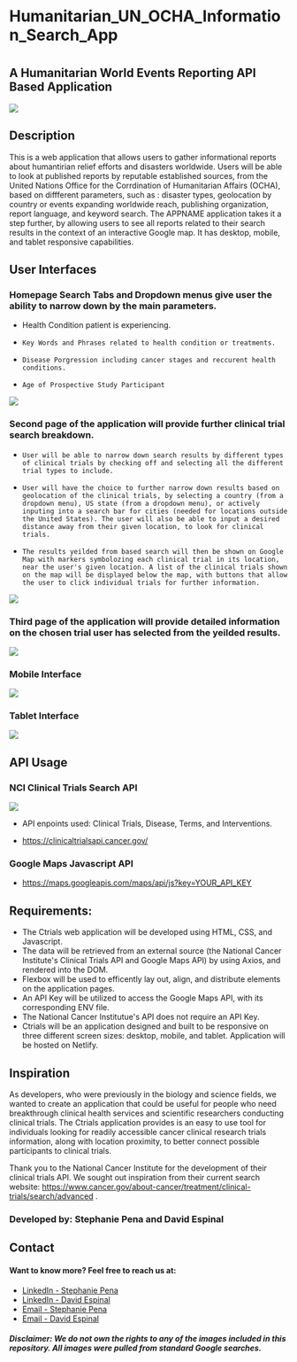 # Humanitarian_UN_OCHA_Information_Search_App

# 
## A Humanitarian World Events Reporting API Based Application

![](./Ctrials_app_banner.png)

## Description

This is a web application that allows users to gather informational reports about humantirian relief efforts and disasters worldwide. Users will be able to look at published reports by reputable established sources,  from the United Nations Office for the Corrdination of Humanitarian Affairs (OCHA), based on diffferent parameters, such as : disaster types, geolocation by country or events expanding worldwide reach, publishing organization, report language, and keyword search. The APPNAME application takes it a step further, by allowing users to see all reports related to their search results in the context of an interactive Google map. It has desktop, mobile, and tablet responsive capabilities. 


## User Interfaces

### Homepage Search Tabs and Dropdown menus give user the ability to narrow down by the main parameters.
- Health Condition patient is experiencing. 
-     Key Words and Phrases related to health condition or treatments.
-     Disease Porgression including cancer stages and reccurent health conditions.
-     Age of Prospective Study Participant

![](./cancer_app_Desktop_page_1_correct.png)


### Second page of the application will provide further clinical trial search breakdown.
-     User will be able to narrow down search results by different types of clinical trials by checking off and selecting all the different trial types to include.
-     User will have the choice to further narrow down results based on geolocation of the clinical trials, by selecting a country (from a dropdown menu), US state (from a dropdown menu), or actively inputing into a search bar for cities (needed for locations outside the United States). The user will also be able to input a desired distance away from their given location, to look for clinical trials. 
-     The results yeilded from based search will then be shown on Google Map with markers symbolozing each clinical trial in its location, near the user's given location. A list of the clinical trials shown on the map will be displayed below the map, with buttons that allow the user to click individual trials for further information.

![](./cancer_app_Desktop_page_2.png)


### Third page of the application will provide detailed information on the chosen trial user has selected from the yeilded results. 

![](./cancer_app_Desktop_page_3.png)

### Mobile Interface

![](./cancer_app_iPhone8_mobile_correct.png)

### Tablet Interface

![](./cancer_app_tablet_correct.png)

## API Usage

### NCI Clinical Trials Search API

![](./NCI_API.png)

- API enpoints used: Clinical Trials, Disease, Terms, and Interventions.

-  https://clinicaltrialsapi.cancer.gov/
  
### Google Maps Javascript API

- https://maps.googleapis.com/maps/api/js?key=YOUR_API_KEY

## Requirements:

- The Ctrials web application will be developed using HTML, CSS, and Javascript.
- The data will be retrieved from an external source (the National Cancer Institute's Clinical Trials API and Google Maps API) by using Axios, and rendered into the DOM. 
- Flexbox will be used to efficently lay out, align, and distribute elements on the application pages. 
- An API Key will be utilized to access the Google Maps API, with its corresponding ENV file. 
- The National Cancer Institutue's API does not require an API Key.
- Ctrials will be an application designed and built to be responsive on three different screen sizes: desktop, mobile, and tablet. Application will be hosted on Netlify.


## Inspiration

As developers, who were previously in the biology and science fields, we wanted to create an application that could be useful for people who need breakthrough clinical health services and scientific researchers conducting clinical trials. The Ctrials application provides is an easy to use tool for individuals looking for readily accessible cancer clinical research trials information, along with location proximity, to better connect possible participants to clinical trials.  

Thank you to the National Cancer Institute for the development of their clinical trials API. We sought out inspiration from their current search website: https://www.cancer.gov/about-cancer/treatment/clinical-trials/search/advanced . 


### Developed by: Stephanie Pena and David Espinal 

## Contact

#### Want to know more? Feel free to reach us at: 

- [LinkedIn - Stephanie Pena](https://www.linkedin.com/in/stephanie-a-pe%C3%B1a-1132bb16a/)
- [LinkedIn - David Espinal](https://www.linkedin.com/in/david-espinal-28b91a1b7/)
- [Email - Stephanie Pena](mailto:stephp23@gmail.com)
- [Email - David Espinal](despinal0425@gmail.com)

##### Disclaimer: We do not own the rights to any of the images included in this repository. All images were pulled from standard Google searches. 
